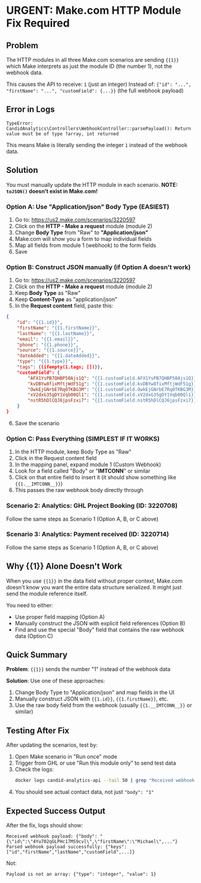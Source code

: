 # URGENT: Make.com HTTP Module Fix Required

## Problem
The HTTP modules in all three Make.com scenarios are sending `{{1}}` which Make interprets as just the module ID (the number 1), not the webhook data.

This causes the API to receive: `1` (just an integer)
Instead of: `{"id": "...", "firstName": "...", "customField": {...}}` (the full webhook payload)

## Error in Logs
```
TypeError: CandidAnalytics\Controllers\WebhookController::parsePayload(): Return value must be of type ?array, int returned
```

This means Make is literally sending the integer `1` instead of the webhook data.

## Solution

You must manually update the HTTP module in each scenario. **NOTE: `toJSON()` doesn't exist in Make.com!**

### Option A: Use "Application/json" Body Type (EASIEST)

1. Go to: https://us2.make.com/scenarios/3220597
2. Click on the **HTTP - Make a request** module (module 2)
3. Change **Body Type** from "Raw" to **"Application/json"**
4. Make.com will show you a form to map individual fields
5. Map all fields from module 1 (webhook) to the form fields
6. Save

### Option B: Construct JSON manually (if Option A doesn't work)

1. Go to: https://us2.make.com/scenarios/3220597
2. Click on the **HTTP - Make a request** module (module 2)
3. Keep **Body Type** as "Raw"
4. Keep **Content-Type** as "application/json"
5. In the **Request content** field, paste this:

```json
{
    "id": "{{1.id}}",
    "firstName": "{{1.firstName}}",
    "lastName": "{{1.lastName}}",
    "email": "{{1.email}}",
    "phone": "{{1.phone}}",
    "source": "{{1.source}}",
    "dateAdded": "{{1.dateAdded}}",
    "type": "{{1.type}}",
    "tags": {{ifempty(1.tags; [])}},
    "customField": {
        "AFX1YsPB7QHBP50Ajs1Q": "{{1.customField.AFX1YsPB7QHBP50Ajs1Q}}",
        "kvDBYw8fixMftjWdF51g": "{{1.customField.kvDBYw8fixMftjWdF51g}}",
        "OwkEjGNrbE7Rq0TKBG3M": "{{1.customField.OwkEjGNrbE7Rq0TKBG3M}}",
        "xV2dxG35gDY1Vqb00Ql1": "{{1.customField.xV2dxG35gDY1Vqb00Ql1}}",
        "nstR5hDlCQJ6jpsFzxi7": "{{1.customField.nstR5hDlCQJ6jpsFzxi7}}"
    }
}
```

6. Save the scenario

### Option C: Pass Everything (SIMPLEST IF IT WORKS)

1. In the HTTP module, keep Body Type as "Raw"
2. Click in the Request content field
3. In the mapping panel, expand module 1 (Custom Webhook)
4. Look for a field called "Body" or "__IMTCONN__" or similar
5. Click on that entire field to insert it (it should show something like `{{1.__IMTCONN__}}`)
6. This passes the raw webhook body directly through

### Scenario 2: Analytics: GHL Project Booking (ID: 3220708)
Follow the same steps as Scenario 1 (Option A, B, or C above)

### Scenario 3: Analytics: Payment received (ID: 3220714)
Follow the same steps as Scenario 1 (Option A, B, or C above)

## Why {{1}} Alone Doesn't Work

When you use `{{1}}` in the data field without proper context, Make.com doesn't know you want the entire data structure serialized. It might just send the module reference itself.

You need to either:
- Use proper field mapping (Option A)
- Manually construct the JSON with explicit field references (Option B)
- Find and use the special "Body" field that contains the raw webhook data (Option C)

## Quick Summary

**Problem**: `{{1}}` sends the number "1" instead of the webhook data

**Solution**: Use one of these approaches:
1. Change Body Type to "Application/json" and map fields in the UI
2. Manually construct JSON with `{{1.id}}`, `{{1.firstName}}`, etc.
3. Use the raw body field from the webhook (usually `{{1.__IMTCONN__}}` or similar)

## Testing After Fix

After updating the scenarios, test by:

1. Open Make scenario in "Run once" mode
2. Trigger from GHL or use "Run this module only" to send test data
3. Check the logs:
   ```bash
   docker logs candid-analytics-api --tail 50 | grep "Received webhook payload"
   ```
4. You should see actual contact data, not just `"body": "1"`

## Expected Success Output

After the fix, logs should show:
```
Received webhook payload: {"body": "{\"id\":\"4Yu702qGLPHc17MS9cvl\",\"firstName\":\"Michael\",..."}
Parsed webhook payload successfully: {"keys": ["id","firstName","lastName","customField",...]}
```

Not:
```
Payload is not an array: {"type": "integer", "value": 1}
```
